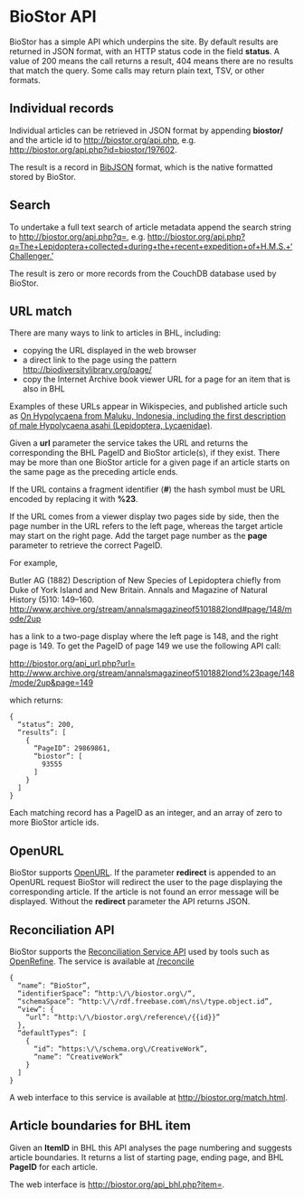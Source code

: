# BioStor API

BioStor has a simple API which underpins the site. By default results are returned in JSON format, with an HTTP status code in the field **status**. A value of 200 means the call returns a result, 404 means there are no results that match the query. Some calls may return plain text, TSV, or other formats.

## Individual records

Individual articles can be retrieved in JSON format by appending   **biostor/** and the article id to http://biostor.org/api.php, e.g. http://biostor.org/api.php?id=biostor/197602.

The result is a record in [BibJSON](http://okfnlabs.org/bibjson/) format, which is the native formatted stored by BioStor.

## Search

To undertake a full text search of article metadata append the search string to http://biostor.org/api.php?q=, e.g. http://biostor.org/api.php?q=The+Lepidoptera+collected+during+the+recent+expedition+of+H.M.S.+‘Challenger.’

The result is zero or more records from the CouchDB database used by BioStor.

## URL match

There are many ways to link to articles in BHL, including:
- copying the URL displayed in the web browser
- a direct link to the page using the pattern http://biodiversitylibrary.org/page/
- copy the Internet Archive book viewer URL for a page for an item that is also in BHL

Examples of these URLs appear in Wikispecies, and published article such as [On Hypolycaena from Maluku, Indonesia, including the first description of male Hypolycaena asahi (Lepidoptera, Lycaenidae)](https://doi.org/10.3897/zookeys.115.1406).

Given a **url** parameter the service takes the URL and returns the corresponding the BHL PageID and BioStor article(s), if they exist. There may be more than one BioStor article for a given page if an article starts on the same page as the preceding article ends.

If the URL contains a fragment identifier (**#**) the hash symbol must be URL encoded by replacing it with **%23**.

If the URL comes from a viewer display two pages side by side, then the page number in the URL refers to the left page, whereas the target article may start on the right page. Add the target page number as the **page** parameter to retrieve the correct PageID. 

For example, 

Butler AG (1882) Description of New Species of Lepidoptera chiefly from Duke of York Island and New Britain. Annals and Magazine of Natural History (5)10: 149–160. http://www.archive.org/stream/annalsmagazineof5101882lond#page/148/mode/2up

has a link to a two-page display where the left page is 148, and the right page is 149. To get the PageID of page 149 we use the following API call: 

http://biostor.org/api_url.php?url=
http://www.archive.org/stream/annalsmagazineof5101882lond%23page/148/mode/2up&page=149

which returns:

```
{
  “status”: 200,
  “results”: [
    {
      “PageID”: 29869861,
      “biostor”: [
        93555
      ]
    }
  ]
}
```

Each matching record has a PageID as an integer, and an array of zero to more BioStor article ids.

## OpenURL

BioStor supports [OpenURL](https://en.wikipedia.org/wiki/OpenURL). If the parameter **redirect** is appended to an OpenURL request BioStor will redirect the user to the page displaying the corresponding article. If the article is not found an error message will be displayed. Without the **redirect** parameter the API returns JSON.

## Reconciliation API

BioStor supports the [Reconciliation Service API](https://github.com/OpenRefine/OpenRefine/wiki/Reconciliation-Service-API) used by tools such as [OpenRefine](http://openrefine.org). The service is available at [/reconcile](http://biostor.org/reconcile)
```
{
  “name”: “BioStor”,
  “identifierSpace”: “http:\/\/biostor.org\/“,
  “schemaSpace”: “http:\/\/rdf.freebase.com\/ns\/type.object.id”,
  “view”: {
    “url”: “http:\/\/biostor.org\/reference\/{{id}}”
  },
  “defaultTypes”: [
    {
      “id”: “https:\/\/schema.org\/CreativeWork”,
      “name”: “CreativeWork”
    }
  ]
}
```
A web interface to this service is available at http://biostor.org/match.html.

## Article boundaries for BHL item

Given an **ItemID** in BHL this API analyses the page numbering and suggests article boundaries. It returns a list of starting page, ending page, and BHL **PageID** for each article.

The web interface is http://biostor.org/api_bhl.php?item=.
